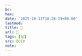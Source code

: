 ```yaml
---
bc:
hex:
date: '2025-10-13T10:28:19+08:00'
lastmod:
title: 􅥠
url: 􅥠
tags: [䀡]
src: DCCV
note:
---
```

